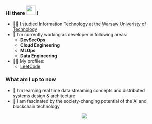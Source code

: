### Hi there <img src="https://media.giphy.com/media/hvRJCLFzcasrR4ia7z/giphy.gif" width="30"> !

<!--
**gardnerdev/gardnerdev** is a ✨ _special_ ✨ repository because its `README.md` (this file) appears on your GitHub profile.

Here are some ideas to get you started:
-->
- :man_student: I studied Information Technology at the [Warsaw Univeristy of Technology](https://www.pw.edu.pl/engpw)
- 🔭 I’m currently working as developer in following areas:
  * **DevSecOps**
  * **Cloud Engineering**
  * **MLOps**
  * **Data Engineering**
- :man_technologist: My profiles:
  * [LeetCode](https://leetcode.com/rchojn/)

### What am I up to now
- 🌱 I’m learning real time data streaming concepts and distributed systems design & architecture
-  :link: I am fascinated by the society-changing potential of the  AI and blockchain technology

<p align="center">
  <img src="https://github-readme-stats.vercel.app/api?username=gardnertechhq&show_icons=true&custom_title=Github%20Stats&theme=dracula">
</p>
